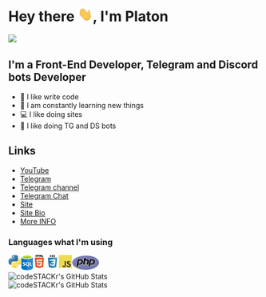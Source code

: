<h1>
   Hey there <img src="./img/hi.gif" width="30px">, I'm Platon
</h1>

![](https://komarev.com/ghpvc/?username=Master-Stroke)

## I'm a Front-End Developer, Telegram and Discord bots Developer
- 💪 I like write code
- 🥅 I am constantly learning new things
- 💻 I like doing sites
- 🤖 I like doing TG and DS bots

## Links
- [YouTube](https://www.youtube.com/channel/UCi6nEt6RZ6t6Il3SHkPuaVA)
- [Telegram](https://t.me/MasterStroke777)
- [Telegram channel](https://t.me/official_programmerchannel)
- [Telegram Chat](https://t.me/official_programmerchat)
- [Site](http://klondikeprogrammers.ga)
- [Site Bio](https://Master-Stroke.github.io)
- [More INFO](https://t.me/official_MasterStroke777)

### Languages what I'm using
<img align="left" alt="" width="26px" src="./img/programming_language/python.png" />
<img align="left" alt="" width="23px" src="./img/programming_language/sql.png" />
<img align="left" alt="HTML5" width="26px" src="./img/programming_language/html.png" />
<img align="left" alt="CSS3" width="26px" src="./img/programming_language/css.png" />
<img align="left" alt="JavaScript" width="26px" src="./img/programming_language/js.png" />
<img align="left" alt="" width="55px" src="./img/programming_language/php.png" />

<br />
<br />
<img align="left" alt="codeSTACKr's GitHub Stats" src="https://github-readme-stats.vercel.app/api/top-langs/?username=Master-Stroke&langs_count=8&layout=compact" />
<br />
<img align="left" alt="codeSTACKr's GitHub Stats" src="https://github-readme-stats.vercel.app/api?username=Master-Stroke&show_icons=true" />
